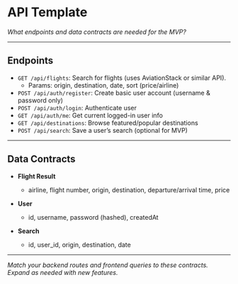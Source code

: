 # API Template

_What endpoints and data contracts are needed for the MVP?_

---

## Endpoints

- `GET /api/flights`: Search for flights (uses AviationStack or similar API).
  - Params: origin, destination, date, sort (price/airline)
- `POST /api/auth/register`: Create basic user account (username & password only)
- `POST /api/auth/login`: Authenticate user
- `GET /api/auth/me`: Get current logged-in user info
- `GET /api/destinations`: Browse featured/popular destinations
- `POST /api/search`: Save a user’s search (optional for MVP)

---

## Data Contracts

- **Flight Result**
  - airline, flight number, origin, destination, departure/arrival time, price

- **User**
  - id, username, password (hashed), createdAt

- **Search**
  - id, user_id, origin, destination, date

---

_Match your backend routes and frontend queries to these contracts. Expand as needed with new features._
